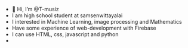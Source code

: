 - 👋 Hi, I’m @T-musiz
- I am high school student at samsenwittayalai
- I interested in Machine Learning, image processing and Mathematics
- Have some experience of web-development with Firebase
- I can use HTML, css, javascript and python
- 

<!---
T-musiz/T-musiz is a ✨ special ✨ repository because its `README.md` (this file) appears on your GitHub profile.
You can click the Preview link to take a look at your changes.
--->
